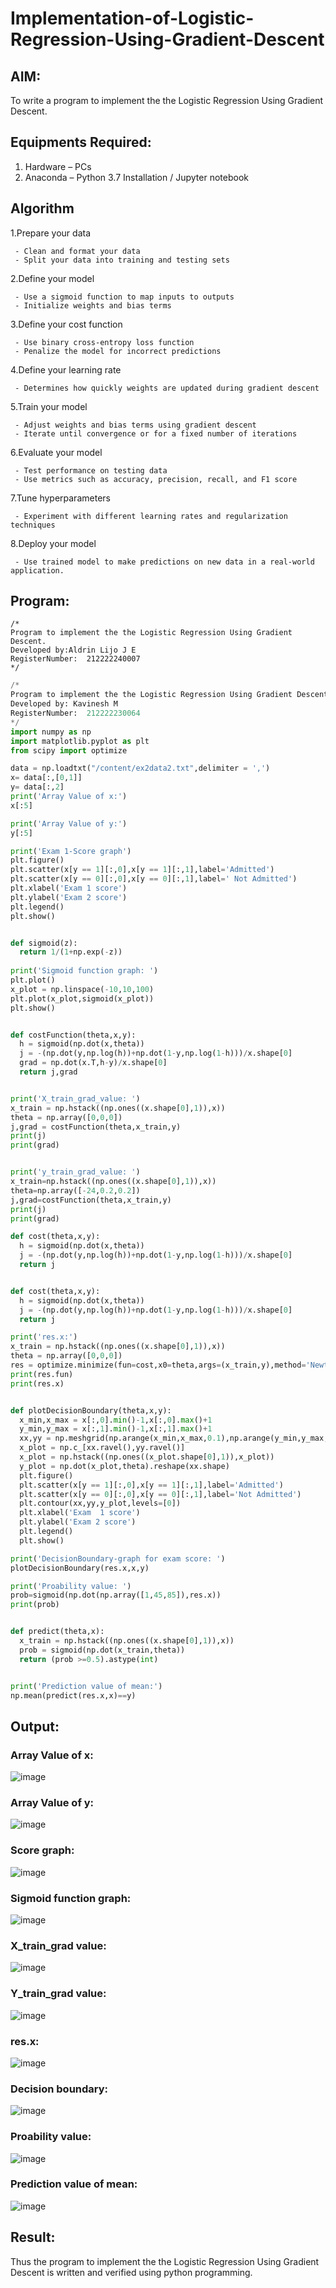 # Implementation-of-Logistic-Regression-Using-Gradient-Descent

## AIM:
To write a program to implement the the Logistic Regression Using Gradient Descent.

## Equipments Required:
1. Hardware – PCs
2. Anaconda – Python 3.7 Installation / Jupyter notebook

## Algorithm
1.Prepare your data

     - Clean and format your data
     - Split your data into training and testing sets
     
2.Define your model

     - Use a sigmoid function to map inputs to outputs
     - Initialize weights and bias terms
     
3.Define your cost function

     - Use binary cross-entropy loss function
     - Penalize the model for incorrect predictions
     
4.Define your learning rate

     - Determines how quickly weights are updated during gradient descent
     
5.Train your model

     - Adjust weights and bias terms using gradient descent
     - Iterate until convergence or for a fixed number of iterations
     
6.Evaluate your model

     - Test performance on testing data
     - Use metrics such as accuracy, precision, recall, and F1 score
     
7.Tune hyperparameters

     - Experiment with different learning rates and regularization techniques
     
8.Deploy your model

     - Use trained model to make predictions on new data in a real-world application.

## Program:
```
/*
Program to implement the the Logistic Regression Using Gradient Descent.
Developed by:Aldrin Lijo J E
RegisterNumber:  212222240007
*/
```
```py
/*
Program to implement the the Logistic Regression Using Gradient Descent.
Developed by: Kavinesh M
RegisterNumber:  212222230064
*/
import numpy as np
import matplotlib.pyplot as plt
from scipy import optimize

data = np.loadtxt("/content/ex2data2.txt",delimiter = ',')
x= data[:,[0,1]]
y= data[:,2]
print('Array Value of x:')
x[:5]

print('Array Value of y:')
y[:5]

print('Exam 1-Score graph')
plt.figure()
plt.scatter(x[y == 1][:,0],x[y == 1][:,1],label='Admitted')
plt.scatter(x[y == 0][:,0],x[y == 0][:,1],label=' Not Admitted')
plt.xlabel('Exam 1 score')
plt.ylabel('Exam 2 score')
plt.legend()
plt.show()


def sigmoid(z):
  return 1/(1+np.exp(-z))
  
print('Sigmoid function graph: ')
plt.plot()
x_plot = np.linspace(-10,10,100)
plt.plot(x_plot,sigmoid(x_plot))
plt.show()


def costFunction(theta,x,y):
  h = sigmoid(np.dot(x,theta))
  j = -(np.dot(y,np.log(h))+np.dot(1-y,np.log(1-h)))/x.shape[0]
  grad = np.dot(x.T,h-y)/x.shape[0]
  return j,grad


print('X_train_grad_value: ')
x_train = np.hstack((np.ones((x.shape[0],1)),x))
theta = np.array([0,0,0])
j,grad = costFunction(theta,x_train,y)
print(j)
print(grad)


print('y_train_grad_value: ')
x_train=np.hstack((np.ones((x.shape[0],1)),x))
theta=np.array([-24,0.2,0.2])
j,grad=costFunction(theta,x_train,y)
print(j)
print(grad)

def cost(theta,x,y):
  h = sigmoid(np.dot(x,theta))
  j = -(np.dot(y,np.log(h))+np.dot(1-y,np.log(1-h)))/x.shape[0]
  return j


def cost(theta,x,y):
  h = sigmoid(np.dot(x,theta))
  j = -(np.dot(y,np.log(h))+np.dot(1-y,np.log(1-h)))/x.shape[0]
  return j

print('res.x:')
x_train = np.hstack((np.ones((x.shape[0],1)),x))
theta = np.array([0,0,0])
res = optimize.minimize(fun=cost,x0=theta,args=(x_train,y),method='Newton-CG',jac=gradient)
print(res.fun)
print(res.x)


def plotDecisionBoundary(theta,x,y):
  x_min,x_max = x[:,0].min()-1,x[:,0].max()+1
  y_min,y_max = x[:,1].min()-1,x[:,1].max()+1
  xx,yy = np.meshgrid(np.arange(x_min,x_max,0.1),np.arange(y_min,y_max,0.1))
  x_plot = np.c_[xx.ravel(),yy.ravel()]
  x_plot = np.hstack((np.ones((x_plot.shape[0],1)),x_plot))
  y_plot = np.dot(x_plot,theta).reshape(xx.shape)
  plt.figure()
  plt.scatter(x[y == 1][:,0],x[y == 1][:,1],label='Admitted')
  plt.scatter(x[y == 0][:,0],x[y == 0][:,1],label='Not Admitted')
  plt.contour(xx,yy,y_plot,levels=[0])
  plt.xlabel('Exam  1 score')
  plt.ylabel('Exam 2 score')
  plt.legend()
  plt.show()

print('DecisionBoundary-graph for exam score: ')
plotDecisionBoundary(res.x,x,y)

print('Proability value: ')
prob=sigmoid(np.dot(np.array([1,45,85]),res.x))
print(prob)


def predict(theta,x):
  x_train = np.hstack((np.ones((x.shape[0],1)),x))
  prob = sigmoid(np.dot(x_train,theta))
  return (prob >=0.5).astype(int)


print('Prediction value of mean:')
np.mean(predict(res.x,x)==y)
```

## Output:

### Array Value of x:

![image](https://github.com/aldrinlijo04/-Implementation-of-Logistic-Regression-Using-Gradient-Descent/assets/118544279/ed001725-5edd-471b-b148-3c19ad666037)

### Array Value of y:

![image](https://github.com/aldrinlijo04/-Implementation-of-Logistic-Regression-Using-Gradient-Descent/assets/118544279/a5831b88-fff2-4b7c-b837-7de914ed841c)

### Score graph:

![image](https://github.com/aldrinlijo04/-Implementation-of-Logistic-Regression-Using-Gradient-Descent/assets/118544279/88ea3c7f-3eab-4353-9d5f-6d03d43021b5)

### Sigmoid function graph:

![image](https://github.com/aldrinlijo04/-Implementation-of-Logistic-Regression-Using-Gradient-Descent/assets/118544279/835cbc62-3e69-47e2-aa83-8b3100625511)

### X_train_grad value:

![image](https://github.com/aldrinlijo04/-Implementation-of-Logistic-Regression-Using-Gradient-Descent/assets/118544279/cb00454e-6b62-4550-a2bf-42432855a0a0)

### Y_train_grad value:

![image](https://github.com/aldrinlijo04/-Implementation-of-Logistic-Regression-Using-Gradient-Descent/assets/118544279/633aa7bc-92f3-478a-a545-30f77212c647)

### res.x:

![image](https://github.com/aldrinlijo04/-Implementation-of-Logistic-Regression-Using-Gradient-Descent/assets/118544279/ee41736b-eaa9-4a1f-bdfc-f0b1f803f17d)

### Decision boundary:

![image](https://github.com/aldrinlijo04/-Implementation-of-Logistic-Regression-Using-Gradient-Descent/assets/118544279/7c038a28-ff8b-4a28-b606-c2df16b57c56)

### Proability value:

![image](https://github.com/aldrinlijo04/-Implementation-of-Logistic-Regression-Using-Gradient-Descent/assets/118544279/4bd5bf31-260c-4425-bc01-dfde0f94b42a)

### Prediction value of mean:

![image](https://github.com/aldrinlijo04/-Implementation-of-Logistic-Regression-Using-Gradient-Descent/assets/118544279/4a9ba633-e9f5-4e7f-a8b8-096fab4de359)

## Result:
Thus the program to implement the the Logistic Regression Using Gradient Descent is written and verified using python programming.

